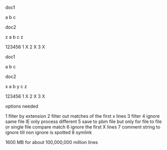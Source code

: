 doc1

a
b
c

doc2

z
a
b
c
z


 123456
1 X
2  X
3   X


doc1

a
b
c

doc2

x
a
b
y
c
z


 123456
1 X
2  X
3    X


options needed

1 filter by extension
2 filter out matches of the first x lines
3 filter 
4 ignore same file IE only process different
5 save to pbm file but only for file to file or single file compare match
6 ignore the first X lines
7 comment string to ignore till non ignore is spotted
8 symlink

1600 MB for about 100,000,000 million lines